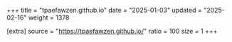 +++
title = "tpaefawzen.github.io"
date = "2025-01-03"
updated = "2025-02-16"
weight = 1378

[extra]
source = "https://tpaefawzen.github.io/"
ratio = 100
size = 1
+++
